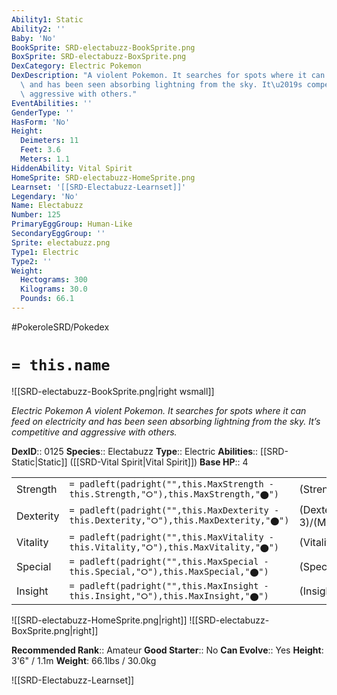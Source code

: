 ```yaml
---
Ability1: Static
Ability2: ''
Baby: 'No'
BookSprite: SRD-electabuzz-BookSprite.png
BoxSprite: SRD-electabuzz-BoxSprite.png
DexCategory: Electric Pokemon
DexDescription: "A violent Pokemon. It searches for spots where it can feed on electricity\
  \ and has been seen absorbing lightning from the sky. It\u2019s competitive and\
  \ aggressive with others."
EventAbilities: ''
GenderType: ''
HasForm: 'No'
Height:
  Deimeters: 11
  Feet: 3.6
  Meters: 1.1
HiddenAbility: Vital Spirit
HomeSprite: SRD-electabuzz-HomeSprite.png
Learnset: '[[SRD-Electabuzz-Learnset]]'
Legendary: 'No'
Name: Electabuzz
Number: 125
PrimaryEggGroup: Human-Like
SecondaryEggGroup: ''
Sprite: electabuzz.png
Type1: Electric
Type2: ''
Weight:
  Hectograms: 300
  Kilograms: 30.0
  Pounds: 66.1
---
```


#PokeroleSRD/Pokedex

# `= this.name`

![[SRD-electabuzz-BookSprite.png|right wsmall]]

*Electric Pokemon*
*A violent Pokemon. It searches for spots where it can feed on electricity and has been seen absorbing lightning from the sky. It’s competitive and aggressive with others.*

**DexID**:: 0125
**Species**:: Electabuzz
**Type**:: Electric
**Abilities**:: [[SRD-Static|Static]] ([[SRD-Vital Spirit|Vital Spirit]])
**Base HP**:: 4

|           |                                                                                        |                                          |
| --------- | -------------------------------------------------------------------------------------- | ---------------------------------------- |
| Strength  | `= padleft(padright("",this.MaxStrength - this.Strength,"⭘"),this.MaxStrength,"⬤")`    | (Strength::2)/(MaxStrength::5)   |
| Dexterity | `= padleft(padright("",this.MaxDexterity - this.Dexterity,"⭘"),this.MaxDexterity,"⬤")` | (Dexterity:: 3)/(MaxDexterity::6) |
| Vitality  | `= padleft(padright("",this.MaxVitality - this.Vitality,"⭘"),this.MaxVitality,"⬤")`    | (Vitality::2)/(MaxVitality::4)   |
| Special   | `= padleft(padright("",this.MaxSpecial - this.Special,"⭘"),this.MaxSpecial,"⬤")`       | (Special::3)/(MaxSpecial::6)     |
| Insight   | `= padleft(padright("",this.MaxInsight - this.Insight,"⭘"),this.MaxInsight,"⬤")`       | (Insight::2)/(MaxInsight::5)     |

![[SRD-electabuzz-HomeSprite.png|right]]
![[SRD-electabuzz-BoxSprite.png|right]]

**Recommended Rank**:: Amateur
**Good Starter**:: No
**Can Evolve**:: Yes
**Height**: 3'6" / 1.1m
**Weight**: 66.1lbs / 30.0kg

![[SRD-Electabuzz-Learnset]]